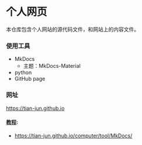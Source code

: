 # 个人网页
本仓库包含个人网站的源代码文件，和网站上的内容文件。
### 使用工具
- MkDocs
    - 主题：MkDocs-Material
- python
- GitHub page
### 网址 
https://tian-jun.github.io
#### [教程](https://tian-jun.github.io/computer/tool/MkDocs/):
- https://tian-jun.github.io/computer/tool/MkDocs/